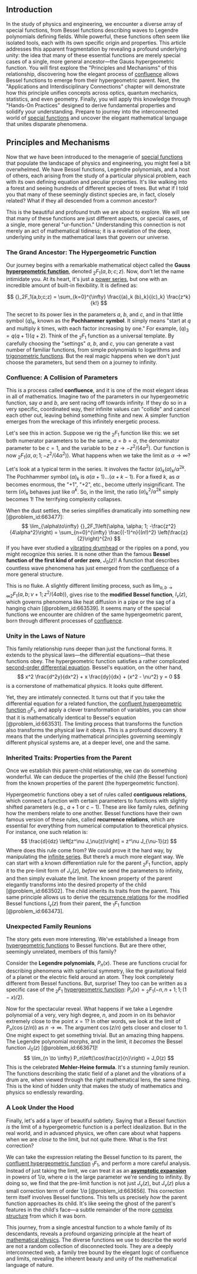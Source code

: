 ## Introduction
In the study of physics and engineering, we encounter a diverse array of special functions, from Bessel functions describing waves to Legendre polynomials defining fields. While powerful, these functions often seem like isolated tools, each with its own specific origin and properties. This article addresses this apparent fragmentation by revealing a profound underlying unity: the idea that many of these essential functions are merely special cases of a single, more general ancestor—the Gauss hypergeometric function. You will first explore the "Principles and Mechanisms" of this relationship, discovering how the elegant process of [confluence](@article_id:196661) allows Bessel functions to emerge from their hypergeometric parent. Next, the "Applications and Interdisciplinary Connections" chapter will demonstrate how this principle unifies concepts across optics, quantum mechanics, statistics, and even geometry. Finally, you will apply this knowledge through "Hands-On Practices" designed to derive fundamental properties and solidify your understanding. Prepare to journey into the interconnected world of [special functions](@article_id:142740) and uncover the elegant mathematical language that unites disparate phenomena.

## Principles and Mechanisms

Now that we have been introduced to the menagerie of [special functions](@article_id:142740) that populate the landscape of physics and engineering, you might feel a bit overwhelmed. We have Bessel functions, Legendre polynomials, and a host of others, each arising from the study of a particular physical problem, each with its own defining equation and peculiar properties. It's like walking into a forest and seeing hundreds of different species of trees. But what if I told you that many of these seemingly distinct species are, in fact, closely related? What if they all descended from a common ancestor?

This is the beautiful and profound truth we are about to explore. We will see that many of these functions are just different aspects, or special cases, of a single, more general "ur-function." Understanding this connection is not merely an act of mathematical tidiness; it is a revelation of the deep, underlying unity in the mathematical laws that govern our universe.

### The Grand Ancestor: The Hypergeometric Function

Our journey begins with a remarkable mathematical object called the **Gauss [hypergeometric function](@article_id:202982)**, denoted ${}_2F_1(a,b;c;z)$. Now, don't let the name intimidate you. At its heart, it's just a [power series](@article_id:146342), but one with an incredible amount of built-in flexibility. It is defined as:

$$
{}_2F_1(a,b;c;z) = \sum_{k=0}^{\infty} \frac{(a)_k (b)_k}{(c)_k} \frac{z^k}{k!}
$$

The secret to its power lies in the parameters $a$, $b$, and $c$, and in that little symbol $(q)_k$, known as the **Pochhammer symbol**. It simply means "start at $q$ and multiply $k$ times, with each factor increasing by one." For example, $(q)_3 = q(q+1)(q+2)$. Think of the ${}_2F_1$ function as a universal template. By carefully choosing the "settings" $a$, $b$, and $c$, you can generate a vast number of familiar functions, from simple polynomials to logarithms and [trigonometric functions](@article_id:178424). But the real magic happens when we don't just choose the parameters, but send them on a journey to infinity.

### Confluence: A Collision of Parameters

This is a process called **confluence**, and it is one of the most elegant ideas in all of mathematics. Imagine two of the parameters in our hypergeometric function, say $a$ and $b$, are sent racing off towards infinity. If they do so in a very specific, coordinated way, their infinite values can "collide" and cancel each other out, leaving behind something finite and new. A simpler function emerges from the wreckage of this infinitely energetic process.

Let's see this in action. Suppose we rig the ${}_2F_1$ function like this: we set both numerator parameters to be the same, $a = b = \alpha$, the denominator parameter to be $c=1$, and the variable to be $z \to -z^2/(4\alpha^2)$. Our function is now ${}_2F_1(\alpha, \alpha; 1; -z^2/(4\alpha^2))$. What happens when we take the limit as $\alpha \to \infty$?

Let's look at a typical term in the series. It involves the factor $(\alpha)_k (\alpha)_k / \alpha^{2k}$. The Pochhammer symbol $(\alpha)_k$ is $\alpha(\alpha+1)\dots(\alpha+k-1)$. For a fixed $k$, as $\alpha$ becomes enormous, the "+1", "+2", etc., become utterly insignificant. The term $(\alpha)_k$ behaves just like $\alpha^k$. So, in the limit, the ratio $(\alpha)_k^2 / \alpha^{2k}$ simply becomes 1! The terrifying complexity collapses.

When the dust settles, the series simplifies dramatically into something new [@problem_id:663477]:
$$
\lim_{\alpha\to\infty} {}_2F_1\left(\alpha, \alpha; 1; -\frac{z^2}{4\alpha^2}\right) = \sum_{n=0}^{\infty} \frac{(-1)^n}{(n!)^2} \left(\frac{z}{2}\right)^{2n}
$$
If you have ever studied a [vibrating drumhead](@article_id:175992) or the ripples on a pond, you might recognize this series. It is none other than the famous **Bessel function of the first kind of order zero**, $J_0(z)$! A function that describes countless wave phenomena has just emerged from the [confluence](@article_id:196661) of a more general structure.

This is no fluke. A slightly different limiting process, such as $\lim_{a,b\to\infty} {}_2F_1(a, b; \nu+1; z^2/(4ab))$, gives rise to the **modified Bessel function**, $I_\nu(z)$, which governs phenomena like heat diffusion in a pipe or the sag of a hanging chain [@problem_id:663539]. It seems many of the special functions we encounter are children of the same hypergeometric parent, born through different processes of [confluence](@article_id:196661).

### Unity in the Laws of Nature

This family relationship runs deeper than just the functional forms. It extends to the physical laws—the differential equations—that these functions obey. The hypergeometric function satisfies a rather complicated [second-order differential equation](@article_id:176234). Bessel's equation, on the other hand,
$$
x^2 \frac{d^2y}{dx^2} + x \frac{dy}{dx} + (x^2 - \nu^2) y = 0
$$
is a cornerstone of mathematical physics. It looks quite different.

Yet, they are intimately connected. It turns out that if you take the differential equation for a related function, the [confluent hypergeometric function](@article_id:187579) ${}_0F_1$, and apply a clever transformation of variables, you can show that it is mathematically identical to Bessel's equation [@problem_id:663531]. The limiting process that transforms the function also transforms the physical law it obeys. This is a profound discovery. It means that the underlying mathematical principles governing seemingly different physical systems are, at a deeper level, one and the same.

### Inherited Traits: Properties from the Parent

Once we establish this parent-child relationship, we can do something wonderful. We can deduce the properties of the child (the Bessel function) from the known properties of the parent (the hypergeometric function).

Hypergeometric functions obey a set of rules called **contiguous relations**, which connect a function with certain parameters to functions with slightly shifted parameters (e.g., $a+1$ or $c-1$). These are like family rules, defining how the members relate to one another. Bessel functions have their own famous version of these rules, called **recurrence relations**, which are essential for everything from numerical computation to theoretical physics. For instance, one such relation is:
$$
\frac{d}{dz} \left[z^\nu J_\nu(z)\right] = z^\nu J_{\nu-1}(z)
$$
Where does this rule come from? We could prove it the hard way, by manipulating the [infinite series](@article_id:142872). But there’s a much more elegant way. We can start with a known differentiation rule for the parent ${}_2F_1$ function, apply it to the pre-limit form of $J_\nu(z)$, *before* we send the parameters to infinity, and then simply evaluate the limit. The known property of the parent elegantly transforms into the desired property of the child [@problem_id:663502]. The child inherits its traits from the parent. This same principle allows us to derive the [recurrence relations](@article_id:276118) for the modified Bessel functions $I_\nu(z)$ from their parent, the ${}_1F_1$ function [@problem_id:663473].

### Unexpected Family Reunions

The story gets even more interesting. We've established a lineage from [hypergeometric functions](@article_id:184838) to Bessel functions. But are there other, seemingly unrelated, members of this family?

Consider the **Legendre polynomials**, $P_n(x)$. These are functions crucial for describing phenomena with spherical symmetry, like the gravitational field of a planet or the electric field around an atom. They look completely different from Bessel functions. But, surprise! They too can be written as a specific case of the ${}_2F_1$ [hypergeometric function](@article_id:202982): $P_n(x) = {}_2F_1(-n, n+1; 1; (1-x)/2)$.

Now for the spectacular reveal. What happens if we take a Legendre polynomial of a very, very high degree, $n$, and zoom in on its behavior extremely close to the point $x=1$? In other words, we look at the limit of $P_n(\cos(z/n))$ as $n \to \infty$. The argument $\cos(z/n)$ gets closer and closer to 1. One might expect to get something trivial. But an amazing thing happens. The Legendre polynomial morphs, and in the limit, it *becomes* the Bessel function $J_0(z)$ [@problem_id:663671]!
$$
\lim_{n \to \infty} P_n\left(\cos\frac{z}{n}\right) = J_0(z)
$$
This is the celebrated **Mehler-Heine formula**. It's a stunning family reunion. The functions describing the static field of a planet and the vibrations of a drum are, when viewed through the right mathematical lens, the same thing. This is the kind of hidden unity that makes the study of mathematics and physics so endlessly rewarding.

### A Look Under the Hood

Finally, let's add a layer of beautiful subtlety. Saying that a Bessel function *is* the limit of a hypergeometric function is a perfect idealization. But in the real world, and in advanced physics, we often care about what happens when we are *close* to the limit, but not quite there. What is the first correction?

We can take the expression relating the Bessel function to its parent, the [confluent hypergeometric function](@article_id:187579) ${}_1F_1$, and perform a more careful analysis. Instead of just taking the limit, we can treat it as an **[asymptotic expansion](@article_id:148808)** in powers of $1/a$, where $a$ is the large parameter we're sending to infinity. By doing so, we find that the pre-limit function is not just $J_\nu(z)$, but $J_\nu(z)$ plus a small correction term of order $1/a$ [@problem_id:663656]. This correction term itself involves Bessel functions. This tells us precisely *how* the parent function approaches its child. It's like seeing the ghost of the parent's features in the child's face—a subtle remainder of the more [complex structure](@article_id:268634) from which it was born.

This journey, from a single ancestral function to a whole family of its descendants, reveals a profound organizing principle at the heart of [mathematical physics](@article_id:264909). The diverse functions we use to describe the world are not a random collection of disconnected tools. They are a deeply interconnected web, a family tree bound by the elegant logic of confluence and limits, revealing the inherent beauty and unity of the mathematical language of nature.